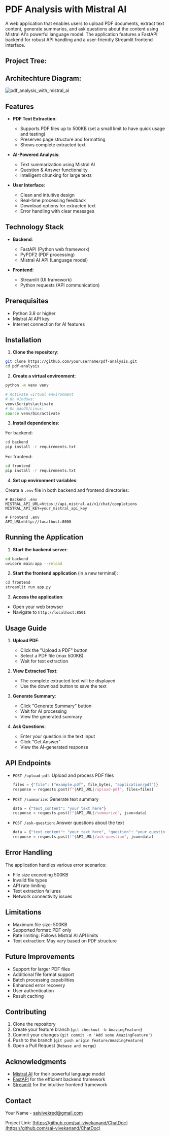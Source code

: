 # PDF Analysis with Mistral AI

A web application that enables users to upload PDF documents, extract text content, generate summaries, and ask questions about the content using Mistral AI's powerful language model. The application features a FastAPI backend for robust API handling and a user-friendly Streamlit frontend interface.

## Project Tree:

## Architechture Diagram:
![pdf_analysis_with_mistral_ai](https://github.com/user-attachments/assets/9fa5e73d-e06d-4645-a07a-4f2f99d1d787)


## Features

- **PDF Text Extraction**: 
  - Supports PDF files up to 500KB (set a small limit to have quick usage and testing)
  - Preserves page structure and formatting
  - Shows complete extracted text

- **AI-Powered Analysis**:
  - Text summarization using Mistral AI
  - Question & Answer functionality
  - Intelligent chunking for large texts

- **User Interface**:
  - Clean and intuitive design
  - Real-time processing feedback
  - Download options for extracted text
  - Error handling with clear messages

## Technology Stack

- **Backend**:
  - FastAPI (Python web framework)
  - PyPDF2 (PDF processing)
  - Mistral AI API (Language model)

- **Frontend**:
  - Streamlit (UI framework)
  - Python requests (API communication)

## Prerequisites

- Python 3.8 or higher
- Mistral AI API key
- Internet connection for AI features

## Installation

1. **Clone the repository**:
```bash
git clone https://github.com/yourusername/pdf-analysis.git
cd pdf-analysis
```

2. **Create a virtual environment**:
```bash
python -m venv venv

# Activate virtual environment
# On Windows:
venv\Scripts\activate
# On macOS/Linux:
source venv/bin/activate
```

3. **Install dependencies**:

For backend:
```bash
cd backend
pip install -r requirements.txt
```

For frontend:
```bash
cd frontend
pip install -r requirements.txt
```

4. **Set up environment variables**:

Create a `.env` file in both backend and frontend directories:

```env
# Backend .env
MISTRAL_API_URL=https://api.mistral.ai/v1/chat/completions
MISTRAL_API_KEY=your_mistral_api_key

# Frontend .env
API_URL=http://localhost:8000
```

## Running the Application

1. **Start the backend server**:
```bash
cd backend
uvicorn main:app --reload
```

2. **Start the frontend application** (in a new terminal):
```bash
cd frontend
streamlit run app.py
```

3. **Access the application**:
- Open your web browser
- Navigate to `http://localhost:8501`

## Usage Guide

1. **Upload PDF**:
   - Click the "Upload a PDF" button
   - Select a PDF file (max 500KB)
   - Wait for text extraction

2. **View Extracted Text**:
   - The complete extracted text will be displayed
   - Use the download button to save the text

3. **Generate Summary**:
   - Click "Generate Summary" button
   - Wait for AI processing
   - View the generated summary

4. **Ask Questions**:
   - Enter your question in the text input
   - Click "Get Answer"
   - View the AI-generated response

## API Endpoints

- `POST /upload-pdf`: Upload and process PDF files
  ```python
  files = {"file": ("example.pdf", file_bytes, "application/pdf")}
  response = requests.post(f"{API_URL}/upload-pdf", files=files)
  ```

- `POST /summarize`: Generate text summary
  ```python
  data = {"text_content": "your text here"}
  response = requests.post(f"{API_URL}/summarize", json=data)
  ```

- `POST /ask-question`: Answer questions about the text
  ```python
  data = {"text_content": "your text here", "question": "your question"}
  response = requests.post(f"{API_URL}/ask-question", json=data)
  ```

## Error Handling

The application handles various error scenarios:
- File size exceeding 500KB
- Invalid file types
- API rate limiting
- Text extraction failures
- Network connectivity issues

## Limitations

- Maximum file size: 500KB
- Supported format: PDF only
- Rate limiting: Follows Mistral AI API limits
- Text extraction: May vary based on PDF structure

## Future Improvements

- Support for larger PDF files
- Additional file format support
- Batch processing capabilities
- Enhanced error recovery
- User authentication
- Result caching

## Contributing

1. Clone the repository
2. Create your feature branch (`git checkout -b AmazingFeature`)
3. Commit your changes (`git commit -m 'Add some AmazingFeature'`)
4. Push to the branch (`git push origin feature/AmazingFeature`)
5. Open a Pull Request (`Rebase and merge`)

## Acknowledgments

- [Mistral AI](https://mistral.ai/) for their powerful language model
- [FastAPI](https://fastapi.tiangolo.com/) for the efficient backend framework
- [Streamlit](https://streamlit.io/) for the intuitive frontend framework

## Contact

Your Name - [saivivekred@gmail.com](mailto:saivivekred@gmail.com)

Project Link: [https://github.com/sai-vivekanand/ChatDoc](https://github.com/sai-vivekanand/ChatDoc)
